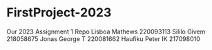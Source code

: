 # FirstProject-2023
Our 2023 Assignment 1 Repo
Lisboa Mathews 220093113
Sililo Givem 218058675
Jonas George T 220081662
Haufiku Peter IK 217098010
